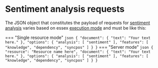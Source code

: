 # Sentiment analysis requests

The JSON object that constitutes the payload of requests for [sentiment analysis](../../../guide/sentiment-analysis/index.md) varies based on essex [execution mode](../../../setup-execution/index.md#execution) and must be like this:

=== "Single resource mode"
	``` json
	{
		"document": {
			"text": "Your text here."
		},
		"options": {
			"analysis": [
				"sentiment"
			],
			"features": [
				"knowledge",
				"dependency",
				"syncpos"
			]
		}
	}
	```
=== "Server mode"
	``` json
	{
		"resource": "Resource name here",
		"document": {
			"text": "Your text here."
		},
		"options": {
			"analysis": [
				"sentiment"
			],
			"features": [
				"knowledge",
				"dependency",
				"syncpos"
			]
		}
	}
	```
